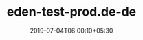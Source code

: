 ---
title: "eden-test-prod.de-de"
date: 2019-07-04T06:00:10+05:30
type: "organisations"
org_name: "Microsoft Docs"
repo_desc: "NA"
repo_link: https://github.com/MicrosoftDocs/eden-test-prod.de-de
---